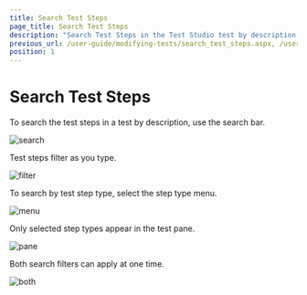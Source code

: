 ```yaml
---
title: Search Test Steps
page_title: Search Test Steps
description: "Search Test Steps in the Test Studio test by description, by step type."
previous_url: /user-guide/modifying-tests/search_test_steps.aspx, /user-guide/modifying-tests/search_test_steps
position: 1
---
```

# Search Test Steps

To search the test steps in a test by description, use the search bar.

![search][1]

Test steps filter as you type.

![filter][2]

To search by test step type, select the step type menu.

![menu][3]

Only selected step types appear in the test pane.

![pane][4]

Both search filters can apply at one time.

![both][5]

[1]: /img/features/test-maintenance/search-test-steps/fig1.png
[2]: /img/features/test-maintenance/search-test-steps/fig2.png
[3]: /img/features/test-maintenance/search-test-steps/fig3.png
[4]: /img/features/test-maintenance/search-test-steps/fig4.png
[5]: /img/features/test-maintenance/search-test-steps/fig5.png